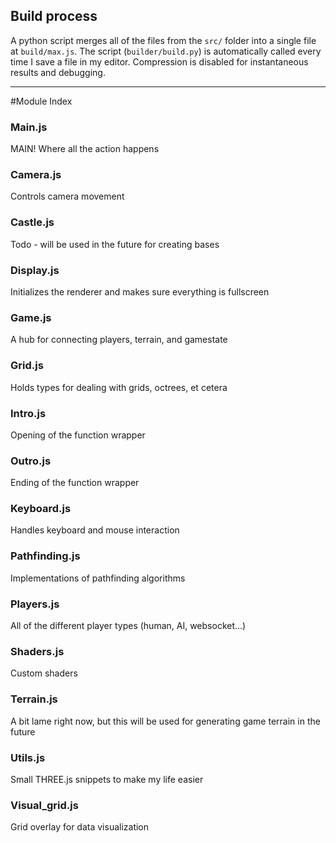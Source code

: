 ## Build process
A python script merges all of the files from the `src/` folder into a single file at `build/max.js`. The script (`builder/build.py`) is automatically called every time I save a file in my editor. Compression is disabled for instantaneous results and debugging.

---------------------------------------------

#Module Index
### Main.js
MAIN! Where all the action happens

### Camera.js
Controls camera movement

### Castle.js
Todo - will be used in the future for creating bases

### Display.js
Initializes the renderer and makes sure everything is fullscreen

### Game.js
A hub for connecting players, terrain, and gamestate

### Grid.js
Holds types for dealing with grids, octrees, et cetera

### Intro.js
Opening of the function wrapper

### Outro.js 
Ending of the function wrapper

### Keyboard.js
Handles keyboard and mouse interaction

### Pathfinding.js
Implementations of pathfinding algorithms

### Players.js
All of the different player types (human, AI, websocket...)

### Shaders.js
Custom shaders

### Terrain.js 
A bit lame right now, but this will be used for generating game terrain in the future

### Utils.js
Small THREE.js snippets to make my life easier

### Visual_grid.js
Grid overlay for data visualization